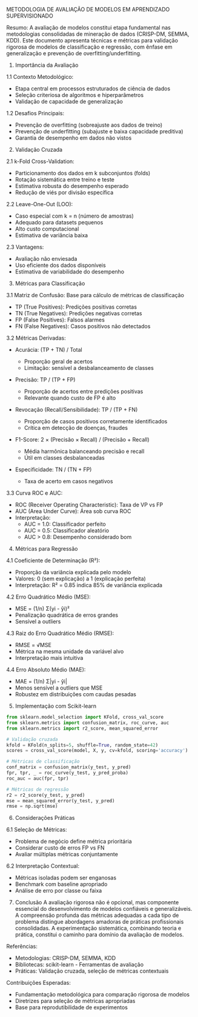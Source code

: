 METODOLOGIA DE AVALIAÇÃO DE MODELOS EM APRENDIZADO SUPERVISIONADO

Resumo:
A avaliação de modelos constitui etapa fundamental nas metodologias consolidadas de mineração de dados (CRISP-DM, SEMMA, KDD). Este documento apresenta técnicas e métricas para validação rigorosa de modelos de classificação e regressão, com ênfase em generalização e prevenção de overfitting/underfitting.

1. Importância da Avaliação

1.1 Contexto Metodológico:
- Etapa central em processos estruturados de ciência de dados
- Seleção criteriosa de algoritmos e hiperparâmetros
- Validação de capacidade de generalização

1.2 Desafios Principais:
- Prevenção de overfitting (sobreajuste aos dados de treino)
- Prevenção de underfitting (subajuste e baixa capacidade preditiva)
- Garantia de desempenho em dados não vistos

2. Validação Cruzada

2.1 k-Fold Cross-Validation:
- Particionamento dos dados em k subconjuntos (folds)
- Rotação sistemática entre treino e teste
- Estimativa robusta do desempenho esperado
- Redução de viés por divisão específica

2.2 Leave-One-Out (LOO):
- Caso especial com k = n (número de amostras)
- Adequado para datasets pequenos
- Alto custo computacional
- Estimativa de variância baixa

2.3 Vantagens:
- Avaliação não enviesada
- Uso eficiente dos dados disponíveis
- Estimativa de variabilidade do desempenho

3. Métricas para Classificação

3.1 Matriz de Confusão:
Base para cálculo de métricas de classificação
- TP (True Positives): Predições positivas corretas
- TN (True Negatives): Predições negativas corretas
- FP (False Positives): Falsos alarmes
- FN (False Negatives): Casos positivos não detectados

3.2 Métricas Derivadas:
- Acurácia: (TP + TN) / Total
  * Proporção geral de acertos
  * Limitação: sensível a desbalanceamento de classes

- Precisão: TP / (TP + FP)
  * Proporção de acertos entre predições positivas
  * Relevante quando custo de FP é alto

- Revocação (Recall/Sensibilidade): TP / (TP + FN)
  * Proporção de casos positivos corretamente identificados
  * Crítica em detecção de doenças, fraudes

- F1-Score: 2 × (Precisão × Recall) / (Precisão + Recall)
  * Média harmônica balanceando precisão e recall
  * Útil em classes desbalanceadas

- Especificidade: TN / (TN + FP)
  * Taxa de acerto em casos negativos

3.3 Curva ROC e AUC:
- ROC (Receiver Operating Characteristic): Taxa de VP vs FP
- AUC (Area Under Curve): Área sob curva ROC
- Interpretação:
  * AUC = 1.0: Classificador perfeito
  * AUC = 0.5: Classificador aleatório
  * AUC > 0.8: Desempenho considerado bom

4. Métricas para Regressão

4.1 Coeficiente de Determinação (R²):
- Proporção da variância explicada pelo modelo
- Valores: 0 (sem explicação) a 1 (explicação perfeita)
- Interpretação: R² = 0.85 indica 85% de variância explicada

4.2 Erro Quadrático Médio (MSE):
- MSE = (1/n) Σ(yi - ŷi)²
- Penalização quadrática de erros grandes
- Sensível a outliers

4.3 Raiz do Erro Quadrático Médio (RMSE):
- RMSE = √MSE
- Métrica na mesma unidade da variável alvo
- Interpretação mais intuitiva

4.4 Erro Absoluto Médio (MAE):
- MAE = (1/n) Σ|yi - ŷi|
- Menos sensível a outliers que MSE
- Robustez em distribuições com caudas pesadas

5. Implementação com Scikit-learn

```python
from sklearn.model_selection import KFold, cross_val_score
from sklearn.metrics import confusion_matrix, roc_curve, auc
from sklearn.metrics import r2_score, mean_squared_error

# Validação cruzada
kfold = KFold(n_splits=5, shuffle=True, random_state=42)
scores = cross_val_score(model, X, y, cv=kfold, scoring='accuracy')

# Métricas de classificação
conf_matrix = confusion_matrix(y_test, y_pred)
fpr, tpr, _ = roc_curve(y_test, y_pred_proba)
roc_auc = auc(fpr, tpr)

# Métricas de regressão
r2 = r2_score(y_test, y_pred)
mse = mean_squared_error(y_test, y_pred)
rmse = np.sqrt(mse)
```

6. Considerações Práticas

6.1 Seleção de Métricas:
- Problema de negócio define métrica prioritária
- Considerar custo de erros FP vs FN
- Avaliar múltiplas métricas conjuntamente

6.2 Interpretação Contextual:
- Métricas isoladas podem ser enganosas
- Benchmark com baseline apropriado
- Análise de erro por classe ou faixa

7. Conclusão
A avaliação rigorosa não é opcional, mas componente essencial do desenvolvimento de modelos confiáveis e generalizáveis. A compreensão profunda das métricas adequadas a cada tipo de problema distingue abordagens amadoras de práticas profissionais consolidadas. A experimentação sistemática, combinando teoria e prática, constitui o caminho para domínio da avaliação de modelos.

Referências:
- Metodologias: CRISP-DM, SEMMA, KDD
- Bibliotecas: scikit-learn - Ferramentas de avaliação
- Práticas: Validação cruzada, seleção de métricas contextuais

Contribuições Esperadas:
- Fundamentação metodológica para comparação rigorosa de modelos
- Diretrizes para seleção de métricas apropriadas
- Base para reprodutibilidade de experimentos

